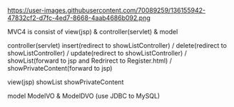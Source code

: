 https://user-images.githubusercontent.com/70089259/136155942-47832cf2-d7fc-4ed7-8668-4aab4686b092.png

MVC4 is consist of view(jsp) & controller(servlet) & model

controller(servlet)
insert(redirect to showListController) / delete(redirect to showListController) / update(redirect to showListController) / showList(forward to jsp and Redrirect to Register.html) / showPrivateContent(forward to jsp)

view(jsp)
showList showPrivateContent

model
ModelVO & ModelDVO (use JDBC to MySQL)
